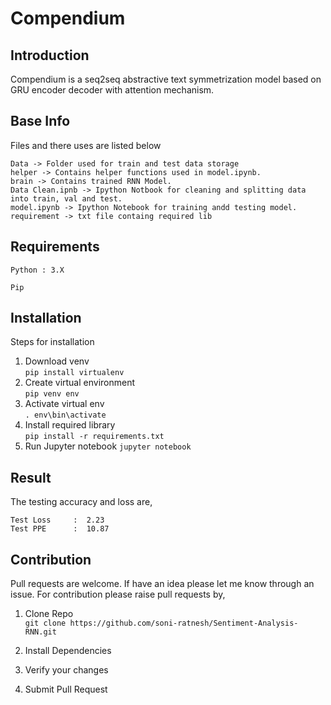 # Compendium
## Introduction
Compendium is a seq2seq abstractive text symmetrization model based on GRU encoder decoder with attention mechanism.  
## Base Info
Files and there uses are listed below
     
    Data -> Folder used for train and test data storage
    helper -> Contains helper functions used in model.ipynb.
    brain -> Contains trained RNN Model.
    Data Clean.ipnb -> Ipython Notbook for cleaning and splitting data into train, val and test.
    model.ipynb -> Ipython Notebook for training andd testing model.
    requirement -> txt file containg required lib
## Requirements

`Python : 3.X`

`Pip`

## Installation
Steps for installation
1. Download venv<br>
`pip install virtualenv`
2. Create virtual environment<br>
`pip venv env`
3. Activate virtual env<br>
`. env\bin\activate`
4. Install required library<br>
`pip install -r requirements.txt`  
5. Run Jupyter notebook
`jupyter notebook`

## Result
The testing accuracy and loss are,<br>

    Test Loss     :  2.23
    Test PPE      :  10.87

## Contribution
Pull requests are welcome. If have an idea please let me know through an issue.
For contribution please raise pull requests by,

1. Clone Repo<br>
`git clone https://github.com/soni-ratnesh/Sentiment-Analysis-RNN.git`
2. Install Dependencies <br>

3. Verify your changes

4. Submit Pull Request
